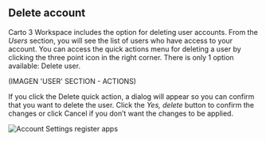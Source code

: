 ## Delete account

Carto 3 Workspace includes the option for deleting user accounts. From the *Users* section, you will see the list of users who have access to your account. You can access the quick actions menu for deleting a user by clicking the three point icon in the right corner. There is only 1 option available: Delete user.

(IMAGEN 'USER' SECTION - ACTIONS)

If you click the Delete quick action, a dialog will appear so you can confirm that you want to delete the user. Click the *Yes, delete* button to confirm the changes or click Cancel if you don’t want the changes to be applied.

![Account Settings register apps](/img/cloud-native-workspace/account-settings/account_settings_delete_account.png)

